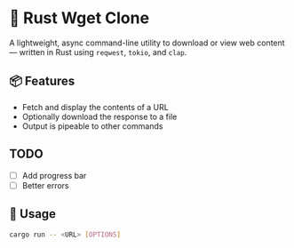 # 🦀 Rust Wget Clone

A lightweight, async command-line utility to download or view web content — written in Rust using `reqwest`, `tokio`, and `clap`.

## 📦 Features

- Fetch and display the contents of a URL
- Optionally download the response to a file
- Output is pipeable to other commands

## TODO

- [ ] Add progress bar
- [ ] Better errors

## 🚀 Usage

```sh
cargo run -- <URL> [OPTIONS]
```
